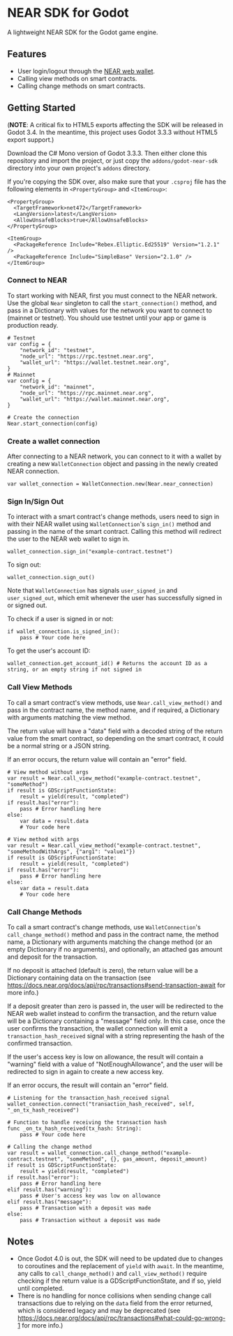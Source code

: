 # NEAR SDK for Godot
A lightweight NEAR SDK for the Godot game engine.

## Features
- User login/logout through the [NEAR web wallet](https://wallet.near.org/).
- Calling view methods on smart contracts.
- Calling change methods on smart contracts.

## Getting Started
(**NOTE**: A critical fix to HTML5 exports affecting the SDK will be released in Godot 3.4. In the meantime, this project uses Godot 3.3.3 without HTML5 export support.)

Download the C# Mono version of Godot 3.3.3. Then either clone this repository and import the project, or just copy the `addons/godot-near-sdk` directory into your own project's `addons` directory.

If you're copying the SDK over, also make sure that your `.csproj` file has the following elements in `<PropertyGroup>` and `<ItemGroup>`:
```
<PropertyGroup>
  <TargetFramework>net472</TargetFramework>
  <LangVersion>latest</LangVersion>
  <AllowUnsafeBlocks>true</AllowUnsafeBlocks>
</PropertyGroup>
```
```
<ItemGroup>
  <PackageReference Include="Rebex.Elliptic.Ed25519" Version="1.2.1" />
  <PackageReference Include="SimpleBase" Version="2.1.0" />
</ItemGroup>
```

### Connect to NEAR
To start working with NEAR, first you must connect to the NEAR network. Use the global `Near` singleton to call the `start_connection()` method, and pass in a Dictionary with values for the network you want to connect to (mainnet or testnet). You should use testnet until your app or game is production ready.
```
# Testnet
var config = {
	"network_id": "testnet",
	"node_url": "https://rpc.testnet.near.org",
	"wallet_url": "https://wallet.testnet.near.org",
}
# Mainnet
var config = {
	"network_id": "mainnet",
	"node_url": "https://rpc.mainnet.near.org",
	"wallet_url": "https://wallet.mainnet.near.org",
}

# Create the connection
Near.start_connection(config)
```

### Create a wallet connection
After connecting to a NEAR network, you can connect to it with a wallet by creating a new `WalletConnection` object and passing in the newly created NEAR connection.
```
var wallet_connection = WalletConnection.new(Near.near_connection)
```

### Sign In/Sign Out
To interact with a smart contract's change methods, users need to sign in with their NEAR wallet using `WalletConnection`'s `sign_in()` method and passing in the name of the smart contract. Calling this method will redirect the user to the NEAR web wallet to sign in.
```
wallet_connection.sign_in("example-contract.testnet")
```
To sign out:
```
wallet_connection.sign_out()
```
Note that `WalletConnection` has signals `user_signed_in` and `user_signed_out`, which emit whenever the user has successfully signed in or signed out.

To check if a user is signed in or not:
```
if wallet_connection.is_signed_in():
    pass # Your code here
```

To get the user's account ID:
```
wallet_connection.get_account_id() # Returns the account ID as a string, or an empty string if not signed in
```

### Call View Methods
To call a smart contract's view methods, use `Near.call_view_method()` and pass in the contract name, the method name, and if required, a Dictionary with arguments matching the view method.

The return value will have a "data" field with a decoded string of the return value from the smart contract, so depending on the smart contract, it could be a normal string or a JSON string.

If an error occurs, the return value will contain an "error" field.
```
# View method without args
var result = Near.call_view_method("example-contract.testnet", "someMethod")
if result is GDScriptFunctionState:
    result = yield(result, "completed")
if result.has("error"):
    pass # Error handling here
else:
    var data = result.data
    # Your code here
```
```
# View method with args
var result = Near.call_view_method("example-contract.testnet", "someMethodWithArgs", {"arg1": "value1"})
if result is GDScriptFunctionState:
    result = yield(result, "completed")
if result.has("error"):
    pass # Error handling here
else:
    var data = result.data
    # Your code here
```

### Call Change Methods
To call a smart contract's change methods, use `WalletConnection`'s `call_change_method()` method and pass in the contract name, the method name, a Dictionary with arguments matching the change method (or an empty Dictionary if no arguments), and optionally, an attached gas amount and deposit for the transaction.

If no deposit is attached (default is zero), the return value will be a Dictionary containing data on the transaction (see https://docs.near.org/docs/api/rpc/transactions#send-transaction-await for more info.)

If a deposit greater than zero is passed in, the user will be redirected to the NEAR web wallet instead to confirm the transaction, and the return value will be a Dictionary containing a "message" field only. In this case, once the user confirms the transaction, the wallet connection will emit a `transaction_hash_received` signal with a string representing the hash of the confirmed transaction.

If the user's access key is low on allowance, the result will contain a "warning" field with a value of "NotEnoughAllowance", and the user will be redirected to sign in again to create a new access key.

If an error occurs, the result will contain an "error" field. 
```
# Listening for the transaction_hash_received signal
wallet_connection.connect("transaction_hash_received", self, "_on_tx_hash_received")
```
```
# Function to handle receiving the transaction hash
func _on_tx_hash_received(tx_hash: String):
    pass # Your code here
```
```
# Calling the change method
var result = wallet_connection.call_change_method("example-contract.testnet", "someMethod", {}, gas_amount, deposit_amount)
if result is GDScriptFunctionState:
    result = yield(result, "completed")
if result.has("error"):
    pass # Error handling here
elif result.has("warning"):
    pass # User's access key was low on allowance
elif result.has("message"):
    pass # Transaction with a deposit was made
else:
    pass # Transaction without a deposit was made
```

## Notes
- Once Godot 4.0 is out, the SDK will need to be updated due to changes to coroutines and the replacement of `yield` with `await`. In the meantime, any calls to `call_change_method()` and `call_view_method()` require checking if the return value is a GDScriptFunctionState, and if so, yield until completed.
- There is no handling for nonce collisions when sending change call transactions due to relying on the `data` field from the error returned, which is considered legacy and may be deprecated (see https://docs.near.org/docs/api/rpc/transactions#what-could-go-wrong-1 for more info.)